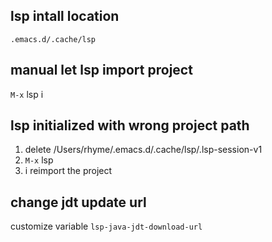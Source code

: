 ## lsp intall location
`.emacs.d/.cache/lsp`

## manual let lsp import project
`M-x` lsp
i

## lsp initialized with wrong project path
1. delete /Users/rhyme/.emacs.d/.cache/lsp/.lsp-session-v1
2. `M-x` lsp
3. i reimport the project

## change jdt update url
customize variable `lsp-java-jdt-download-url`
